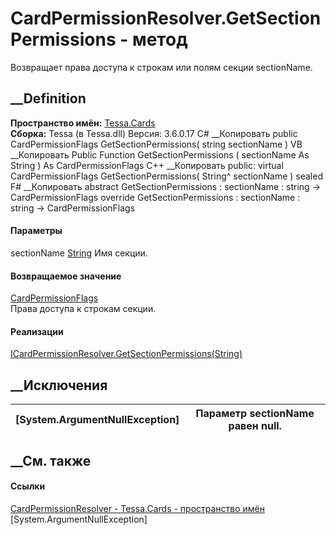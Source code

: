 # CardPermissionResolver.GetSectionPermissions - метод
Возвращает права доступа к строкам или полям секции sectionName.
## __Definition
 **Пространство имён:** [Tessa.Cards](N_Tessa_Cards.htm)  
 **Сборка:** Tessa (в Tessa.dll) Версия: 3.6.0.17
C# __Копировать
     public CardPermissionFlags GetSectionPermissions(
    	string sectionName
    )
VB __Копировать
     Public Function GetSectionPermissions ( 
    	sectionName As String
    ) As CardPermissionFlags
C++ __Копировать
     public:
    virtual CardPermissionFlags GetSectionPermissions(
    	String^ sectionName
    ) sealed
F# __Копировать
     abstract GetSectionPermissions : 
            sectionName : string -> CardPermissionFlags 
    override GetSectionPermissions : 
            sectionName : string -> CardPermissionFlags 
#### Параметры
sectionName [String](https://learn.microsoft.com/dotnet/api/system.string)
    Имя секции.
#### Возвращаемое значение
[CardPermissionFlags](T_Tessa_Cards_CardPermissionFlags.htm)  
Права доступа к строкам секции.
#### Реализации
[ICardPermissionResolver.GetSectionPermissions(String)](M_Tessa_Cards_ICardPermissionResolver_GetSectionPermissions.htm)  
##  __Исключения
[System.ArgumentNullException]|  Параметр sectionName равен null.  
---|---  
## __См. также
#### Ссылки
[CardPermissionResolver - ](T_Tessa_Cards_CardPermissionResolver.htm)
[Tessa.Cards - пространство имён](N_Tessa_Cards.htm)
[System.ArgumentNullException]
